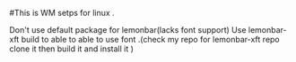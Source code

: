 #This is WM setps for linux .

Don't use default package for lemonbar(lacks font support)
Use lemonbar-xft build to able to able to use font .(check my repo for lemonbar-xft repo clone it then build it and install it )
